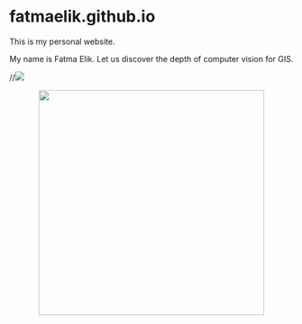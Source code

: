 # fatmaelik.github.io
This is my personal website. 

My name is Fatma Elik. Let us discover the depth of computer vision for GIS.

//![](https://cdn.dribbble.com/users/974517/screenshots/8127243/media/db3a48e5348b8fe01112146deae5faaf.gif)

<div style="text-align:center;">
<img src="https://cdn.dribbble.com/users/974517/screenshots/8127243/media/db3a48e5348b8fe01112146deae5faaf.gif" width="400" height="400" />
</div>
